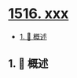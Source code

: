 # [1516. xxx](https://github.com/Tdahuyou/TNotes.leetcode/tree/main/notes/1516.%20xxx)

<!-- region:toc -->

- [1. 📝 概述](#1--概述)

<!-- endregion:toc -->

## 1. 📝 概述
